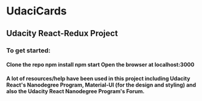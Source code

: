 # UdaciCards

## Udacity React-Redux Project


### To get started:
#### Clone the repo npm install npm start Open the browser at localhost:3000

#### A lot of resources/help have been used in this project including Udacity React's Nanodegree Program, Material-UI (for the design and styling) and also the Udacity React Nanodegree Program's Forum.

